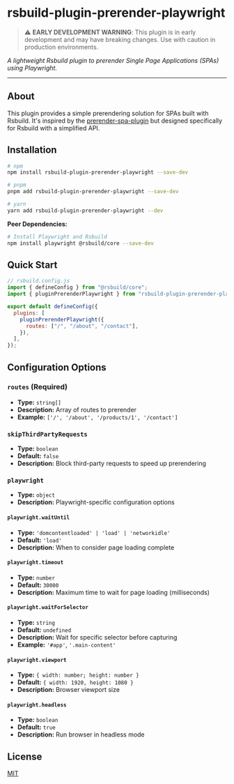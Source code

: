 # rsbuild-plugin-prerender-playwright

> ⚠️ **EARLY DEVELOPMENT WARNING**: This plugin is in early development and may have breaking changes. Use with caution in production environments.

_A lightweight Rsbuild plugin to prerender Single Page Applications (SPAs) using Playwright._

---

## About

This plugin provides a simple prerendering solution for SPAs built with Rsbuild. It's inspired by the [prerender-spa-plugin](https://github.com/chrisvfritz/prerender-spa-plugin) but designed specifically for Rsbuild with a simplified API.

## Installation

```bash
# npm
npm install rsbuild-plugin-prerender-playwright --save-dev

# pnpm
pnpm add rsbuild-plugin-prerender-playwright --save-dev

# yarn
yarn add rsbuild-plugin-prerender-playwright --dev
```

**Peer Dependencies:**

```bash
# Install Playwright and Rsbuild
npm install playwright @rsbuild/core --save-dev
```

## Quick Start

```javascript
// rsbuild.config.js
import { defineConfig } from "@rsbuild/core";
import { pluginPrerenderPlaywright } from "rsbuild-plugin-prerender-playwright";

export default defineConfig({
  plugins: [
    pluginPrerenderPlaywright({
      routes: ["/", "/about", "/contact"],
    }),
  ],
});
```

## Configuration Options

### `routes` (Required)

- **Type:** `string[]`
- **Description:** Array of routes to prerender
- **Example:** `['/', '/about', '/products/1', '/contact']`

### `skipThirdPartyRequests`

- **Type:** `boolean`
- **Default:** `false`
- **Description:** Block third-party requests to speed up prerendering

### `playwright`

- **Type:** `object`
- **Description:** Playwright-specific configuration options

#### `playwright.waitUntil`

- **Type:** `'domcontentloaded' | 'load' | 'networkidle'`
- **Default:** `'load'`
- **Description:** When to consider page loading complete

#### `playwright.timeout`

- **Type:** `number`
- **Default:** `30000`
- **Description:** Maximum time to wait for page loading (milliseconds)

#### `playwright.waitForSelector`

- **Type:** `string`
- **Default:** `undefined`
- **Description:** Wait for specific selector before capturing
- **Example:** `'#app'`, `'.main-content'`

#### `playwright.viewport`

- **Type:** `{ width: number; height: number }`
- **Default:** `{ width: 1920, height: 1080 }`
- **Description:** Browser viewport size

#### `playwright.headless`

- **Type:** `boolean`
- **Default:** `true`
- **Description:** Run browser in headless mode

## License

[MIT](LICENSE.md)
